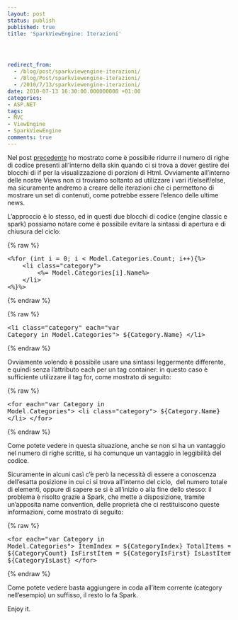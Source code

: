 ```yaml
---
layout: post
status: publish
published: true
title: 'SparkViewEngine: Iterazioni'




redirect_from: 
  - /blog/post/sparkviewengine-iterazioni/
  - /Blog/Post/sparkviewengine-iterazioni/
  - /2010/7/13/sparkviewengine-iterazioni/
date: 2010-07-13 16:30:00.000000000 +01:00
categories:
- ASP.NET
tags:
- MVC
- ViewEngine
- SparkViewEngine
comments: true
---
```

<p>Nel post <a title="SparkViewEngine: If, else, elseif" href="http://tostring.it/blog/post/sparkviewengine-conditional_elements_if_else_elseif" target="_blank">precedente</a> ho mostrato come è possibile ridurre il numero di righe di codice presenti all’interno della skin quando ci si trova a dover gestire dei blocchi di if per la visualizzazione di porzioni di Html. Ovviamente all’interno delle nostre Views non ci troviamo soltanto ad utilizzare i vari if/elseif/else, ma sicuramente andremo a creare delle iterazioni che ci permettono di mostrare un set di contenuti, come potrebbe essere l’elenco delle ultime news.</p>  <p>L’approccio è lo stesso, ed in questi due blocchi di codice (engine classic e spark) possiamo notare come è possibile evitare la sintassi di apertura e di chiusura del ciclo:</p>  {% raw %}<pre class="brush: xml;">&lt;%for (int i = 0; i &lt; Model.Categories.Count; i++){%&gt;
    &lt;li class=&quot;category&quot;&gt;
        &lt;%= Model.Categories[i].Name%&gt;
    &lt;/li&gt;
&lt;%}%&gt;</pre>{% endraw %}

{% raw %}<pre class="brush: xml;">&lt;li class=&quot;category&quot; each=&quot;var Category in Model.Categories&quot;&gt;
    ${Category.Name}
&lt;/li&gt;</pre>{% endraw %}

<p>Ovviamente volendo è possibile usare una sintassi leggermente differente, e quindi senza l’attributo each per un tag container: in questo caso è sufficiente utilizzare il tag for, come mostrato di seguito:</p>

{% raw %}<pre class="brush: xml;">&lt;for each=&quot;var Category in Model.Categories&quot;&gt;
    &lt;li class=&quot;category&quot;&gt;
        ${Category.Name}
    &lt;/li&gt;
&lt;/for&gt;</pre>{% endraw %}

<p>Come potete vedere in questa situazione, anche se non si ha un vantaggio nel numero di righe scritte, si ha comunque un vantaggio in leggibilità del codice.</p>

<p>Sicuramente in alcuni casì c’è però la necessità di essere a conoscenza dell’esatta posizione in cui ci si trova all’interno del ciclo,&#160; del numero totale di elementi, oppure di sapere se si è all’inizio o alla fine dello stesso: il problema è risolto grazie a Spark, che mette a disposizione, tramite un’apposita name convention, delle proprietà che ci restituiscono queste informazioni, come mostrato di seguito:</p>

{% raw %}<pre class="brush: xml;">&lt;for each=&quot;var Category in Model.Categories&quot;&gt;
    ItemIndex = ${CategoryIndex}
    TotalItems = ${CategoryCount}
    IsFirstItem = ${CategoryIsFirst}
    IsLastItem = ${CategoryIsLast}
&lt;/for&gt;</pre>{% endraw %}

<p>Come potete vedere basta aggiungere in coda all’item corrente (category nell’esempio) un suffisso, il resto lo fa Spark.</p>

<p>Enjoy it.</p>
